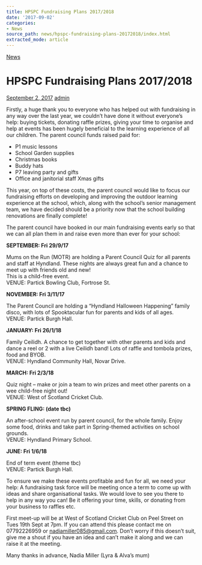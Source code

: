 ```yaml
---
title: HPSPC Fundraising Plans 2017/2018
date: '2017-09-02'
categories:
- News
source_path: news/hpspc-fundraising-plans-20172018/index.html
extracted_mode: article
---
```

[News](/news/)

# HPSPC Fundraising Plans 2017/2018

[September 2, 2017](/news/hpspc-fundraising-plans-20172018/) [admin](author/admin/)

Firstly, a huge thank you to everyone who has helped out with fundraising in any way over the last year, we couldn’t have done it without everyone’s help: buying tickets, donating raffle prizes, giving your time to organise and help at events has been hugely beneficial to the learning experience of all our children. The parent council funds raised paid for:

- P1 music lessons
- School Garden supplies
- Christmas books
- Buddy hats
- P7 leaving party and gifts
- Office and janitorial staff Xmas gifts

This year, on top of these costs, the parent council would like to focus our fundraising efforts on developing and improving the outdoor learning experience at the school, which, along with the school’s senior management team, we have decided should be a priority now that the school building renovations are finally complete!

The parent council have booked in our main fundraising events early so that we can all plan them in and raise even more than ever for your school:

**SEPTEMBER: Fri 29/9/17**

Mums on the Run (MOTR) are holding a Parent Council Quiz for all parents and staff at Hyndland. These nights are always great fun and a chance to meet up with friends old and new!  
This is a child-free event.  
VENUE: Partick Bowling Club, Fortrose St.

**NOVEMBER: Fri 3/11/17**

The Parent Council are holding a “Hyndland Halloween Happening” family disco, with lots of Spooktacular fun for parents and kids of all ages.  
VENUE: Partick Burgh Hall.

**JANUARY: Fri 26/1/18**

Family Ceilidh. A chance to get together with other parents and kids and dance a reel or 2 with a live Ceilidh band! Lots of raffle and tombola prizes, food and BYOB.  
VENUE: Hyndland Community Hall, Novar Drive.

**MARCH: Fri 2/3/18**

Quiz night – make or join a team to win prizes and meet other parents on a wee child-free night out!  
VENUE: West of Scotland Cricket Club.

**SPRING FLING: (date tbc)**

An after-school event run by parent council, for the whole family. Enjoy some food, drinks and take part in Spring-themed activities on school grounds.  
VENUE: Hyndland Primary School.

**JUNE: Fri 1/6/18**

End of term event (theme tbc)  
VENUE: Partick Burgh Hall.

To ensure we make these events profitable and fun for all, we need your help: A fundraising task force will be meeting once a term to come up with ideas and share organisational tasks. We would love to see you there to help in any way you can! Be it offering your time, skills, or donating from your business to raffles etc.

First meet-up will be at West of Scotland Cricket Club on Peel Street on Tues 19th Sept at 7pm. If you can attend this please contact me on 07792226959 or nadiamiller085@gmail.com. Don’t worry if this doesn’t suit, give me a shout if you have an idea and can’t make it along and we can raise it at the meeting.

Many thanks in advance, Nadia Miller (Lyra & Alva’s mum)
